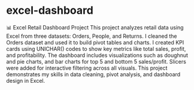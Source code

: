 # excel-dashboard
📊 Excel Retail Dashboard Project
This project analyzes retail data using Excel from three datasets: Orders, People, and Returns. I cleaned the Orders dataset and used it to build pivot tables and charts. I created KPI cards using UNICHAR() codes to show key metrics like total sales, profit, and profitability. The dashboard includes visualizations such as doughnut and pie charts, and bar charts for top 5 and bottom 5 sales/profit. Slicers were added for interactive filtering across all visuals. This project demonstrates my skills in data cleaning, pivot analysis, and dashboard design in Excel.

